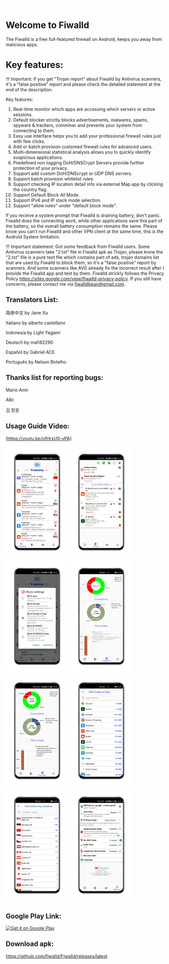 <h1 align="center">
    <a href="https://github.com/fiwalld/Fiwalld">
        <img alt="Logo" src="https://github.com/fiwalld/Fiwalld/blob/main/logo-firewalld-white-bg.png" width="1</string>">
    </a>
    <br>
</h1>


# Welcome to Fiwalld
The Fiwalld is a free full-featured firewall on Android, keeps you away from malicious apps.

# Key features:

!!! Important: If you get "Trojan report" about Fiwalld by Antivirus scanners, it's a “false positive” report and please check the detailed statement at the end of the description.

Key features:
1. Real-time monitor which apps are accessing which servers or active sessions.
2. Default blocker strictly blocks advertisements, malwares, spams, spyware & trackers, coinminer and prevents your system from connecting to them.
3. Easy use interface helps you to add your professional firewall rules just with few clicks.
4. Add or batch provision customed firewall rules for advanced users.
5. Multi-dimensional statistical analysis allows you to quickly identify suspicious applications.
6. Predefined non logging DoH/DNSCrypt Servers provide further protection of your privacy.
7. Support add custom DoH/DNScrypt or UDP DNS servers.
8. Support batch provision whitelist rules.
9. Support checking IP location detail info via external Map app by clicking the country flag.
10. Support Default Block All Mode.
11. Support IPv6 and IP stack mode selection.
12. Support "allow rules" under "default block mode".

If you receive a system prompt that Fiwalld is draining battery, don't panic. Fiwalld does the connecting work, while other applications save this part of the battery, so the overall battery consumption remains the same.
Please know you can't run Fiwalld and other VPN client at the same time, this is the Android System limitation.

!!! Important statement: Got some feedback from Fiwalld users. Some Antivirus scanners take "2.txt" file in Fiwalld apk as Trojan, please know the "2.txt" file is a pure text file which contains part of ads, trojan domains list that are used by Fiwalld to block them, so it's a "false positive" report by scanners. And some scanners like AVG already fix the incorrect result after I provide the Fiwalld app and test by them. Fiwalld strickly follows the Privacy Policy https://sites.google.com/view/fiwalld-privacy-policy. If you still have concerns, please contact me via fiwalldbean@gmail.com.

## Translators List:
简体中文 by Jane Xu

Italiano by alberto castellano

Indonesia by Light Yagami

Deutsch by mafi82290

Español by Gabriel ACE

Português by Nelson Botelho

## Thanks list for reporting bugs:

Mario Amir

Albi

김 창윤

## Usage Guide Video:

[https://youtu.be/o1HrxU0-yPA]

<p float="left">
        <img alt="Logo" src="https://github.com/fiwalld/Fiwalld/blob/main/11.png" width="200"/>
        <img alt="Logo" src="https://github.com/fiwalld/Fiwalld/blob/main/12.png" width="200"/>
        <img alt="Logo" src="https://github.com/fiwalld/Fiwalld/blob/main/13.png" width="200"/>
        <img alt="Logo" src="https://github.com/fiwalld/Fiwalld/blob/main/14.png" width="200"/>
        <img alt="Logo" src="https://github.com/fiwalld/Fiwalld/blob/main/15.png" width="200"/>
        <img alt="Logo" src="https://github.com/fiwalld/Fiwalld/blob/main/16.png" width="200"/>
        <img alt="Logo" src="https://github.com/fiwalld/Fiwalld/blob/main/17.png" width="200"/>
        <img alt="Logo" src="https://github.com/fiwalld/Fiwalld/blob/main/18.png" width="200"/>
</p>

## Google Play Link:

<a href="https://play.google.com/store/apps/details?id=com.lazybean.vfiwalld"><img alt="Get it on Google Play" src="https://play.google.com/intl/en_us/badges/images/generic/en-play-badge.png" height=60px /></a>

## Download apk:

https://github.com/fiwalld/Fiwalld/releases/latest
